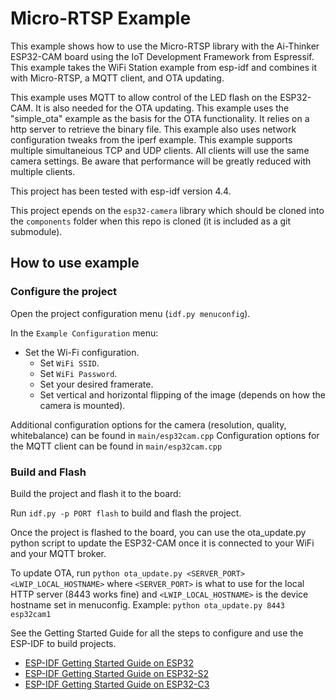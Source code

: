 # Micro-RTSP Example

This example shows how to use the Micro-RTSP library with the Ai-Thinker ESP32-CAM board using the IoT Development Framework from Espressif. This example takes the WiFi Station example from esp-idf and combines it with Micro-RTSP, a MQTT client, and OTA updating.

This example uses MQTT to allow control of the LED flash on the ESP32-CAM. It is also needed for the OTA updating.
This example uses the "simple_ota" example as the basis for the OTA functionality. It relies on a http server to retrieve the binary file.
This example also uses network configuration tweaks from the iperf example.
This example supports multiple simultaneious TCP and UDP clients. All clients will use the same camera settings. Be aware that performance will be greatly reduced with multiple clients.

This project has been tested with esp-idf version 4.4.

This project epends on the `esp32-camera` library which should be cloned into the `components` folder when this repo is cloned (it is included as a git submodule).

## How to use example

### Configure the project

Open the project configuration menu (`idf.py menuconfig`). 

In the `Example Configuration` menu:

* Set the Wi-Fi configuration.
    * Set `WiFi SSID`.
    * Set `WiFi Password`.
    * Set your desired framerate.
    * Set vertical and horizontal flipping of the image (depends on how the camera is mounted).

Additional configuration options for the camera (resolution, quality, whitebalance) can be found in `main/esp32cam.cpp`
Configuration options for the MQTT client can be found in `main/esp32cam.cpp`

### Build and Flash

Build the project and flash it to the board:

Run `idf.py -p PORT flash` to build and flash the project.


Once the project is flashed to the board, you can use the ota_update.py python script to update the ESP32-CAM once it is connected to your WiFi and your MQTT broker.

To update OTA, run `python ota_update.py <SERVER_PORT> <LWIP_LOCAL_HOSTNAME>` where `<SERVER_PORT>` is what to use for the local HTTP server (8443 works fine) and `<LWIP_LOCAL_HOSTNAME>` is the device hostname set in menuconfig.
Example: `python ota_update.py 8443 esp32cam1`

See the Getting Started Guide for all the steps to configure and use the ESP-IDF to build projects.

* [ESP-IDF Getting Started Guide on ESP32](https://docs.espressif.com/projects/esp-idf/en/latest/esp32/get-started/index.html)
* [ESP-IDF Getting Started Guide on ESP32-S2](https://docs.espressif.com/projects/esp-idf/en/latest/esp32s2/get-started/index.html)
* [ESP-IDF Getting Started Guide on ESP32-C3](https://docs.espressif.com/projects/esp-idf/en/latest/esp32c3/get-started/index.html)


